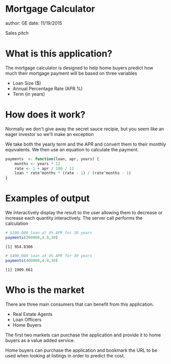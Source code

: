 Mortgage Calculator
========================================================
author: GE
date: 11/19/2015

Sales pitch

What is this application?
========================================================

The mortgage calculator is designed to help home buyers
predict how much their mortgage payment will be based on
three variables

- Loan Size ($)
- Annual Percentage Rate (APR %)
- Term (in years)

How does it work?
========================================================

Normally we don't give away the secret sauce recipie, but
you seem like an eager investor so we'll make an exception

We take both the yearly term and the APR and convert them to their monthly equivalents.  We then use an equation to calculate the payment.


```r
payments  <- function(loan, apr, years) {
    months <- years * 12
    rate <- 1 + apr / 100 / 12
    loan * rate^months * (rate - 1) / (rate^months - 1)
}
```



Examples of output
========================================================

We interactively display the result to the user allowing them to decrease or increase each quantity interactively.  The server call performs the calculation


```r
# $200,000 loan at 4% APR for 30 years
payments(200000,4.0,30)
```

```
[1] 954.8306
```

```r
# $400,000 loan at 4% APR for 30 years
payments(400000,4.0,30)
```

```
[1] 1909.661
```


Who is the market
========================================================

There are three main consumers that can benefit from this application.

- Real Estate Agents
- Loan Officers
- Home Buyers

The first two markets can purchase the application and provide it to home buyers as a value added service.

Home buyers can purchase the application and bookmark the URL to be used when looking at listings in order to predict the cost.
